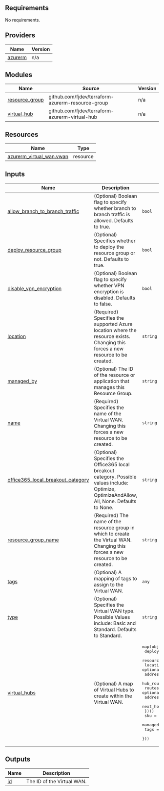 <!-- BEGIN_TF_DOCS -->
## Requirements

No requirements.

## Providers

| Name | Version |
|------|---------|
| <a name="provider_azurerm"></a> [azurerm](#provider\_azurerm) | n/a |

## Modules

| Name | Source | Version |
|------|--------|---------|
| <a name="module_resource_group"></a> [resource\_group](#module\_resource\_group) | github.com/fjdev/terraform-azurerm-resource-group | n/a |
| <a name="module_virtual_hub"></a> [virtual\_hub](#module\_virtual\_hub) | github.com/fjdev/terraform-azurerm-virtual-hub | n/a |

## Resources

| Name | Type |
|------|------|
| [azurerm_virtual_wan.vwan](https://registry.terraform.io/providers/hashicorp/azurerm/latest/docs/resources/virtual_wan) | resource |

## Inputs

| Name | Description | Type | Default | Required |
|------|-------------|------|---------|:--------:|
| <a name="input_allow_branch_to_branch_traffic"></a> [allow\_branch\_to\_branch\_traffic](#input\_allow\_branch\_to\_branch\_traffic) | (Optional) Boolean flag to specify whether branch to branch traffic is allowed. Defaults to true. | `bool` | `true` | no |
| <a name="input_deploy_resource_group"></a> [deploy\_resource\_group](#input\_deploy\_resource\_group) | (Optional) Specifies whether to deploy the resource group or not. Defaults to true. | `bool` | `true` | no |
| <a name="input_disable_vpn_encryption"></a> [disable\_vpn\_encryption](#input\_disable\_vpn\_encryption) | (Optional) Boolean flag to specify whether VPN encryption is disabled. Defaults to false. | `bool` | `false` | no |
| <a name="input_location"></a> [location](#input\_location) | (Required) Specifies the supported Azure location where the resource exists. Changing this forces a new resource to be created. | `string` | n/a | yes |
| <a name="input_managed_by"></a> [managed\_by](#input\_managed\_by) | (Optional) The ID of the resource or application that manages this Resource Group. | `string` | `null` | no |
| <a name="input_name"></a> [name](#input\_name) | (Required) Specifies the name of the Virtual WAN. Changing this forces a new resource to be created. | `string` | n/a | yes |
| <a name="input_office365_local_breakout_category"></a> [office365\_local\_breakout\_category](#input\_office365\_local\_breakout\_category) | (Optional) Specifies the Office365 local breakout category. Possible values include: Optimize, OptimizeAndAllow, All, None. Defaults to None. | `string` | `"None"` | no |
| <a name="input_resource_group_name"></a> [resource\_group\_name](#input\_resource\_group\_name) | (Required) The name of the resource group in which to create the Virtual WAN. Changing this forces a new resource to be created. | `string` | n/a | yes |
| <a name="input_tags"></a> [tags](#input\_tags) | (Optional) A mapping of tags to assign to the Virtual WAN. | `any` | `null` | no |
| <a name="input_type"></a> [type](#input\_type) | (Optional) Specifies the Virtual WAN type. Possible Values include: Basic and Standard. Defaults to Standard. | `string` | `"Standard"` | no |
| <a name="input_virtual_hubs"></a> [virtual\_hubs](#input\_virtual\_hubs) | (Optional) A map of Virtual Hubs to create within the Virtual WAN. | <pre>map(object({<br>    deploy_resource_group  = optional(bool)<br>    resource_group_name    = optional(string)<br>    location               = optional(string)<br>    address_prefix         = optional(string)<br>    hub_routing_preference = optional(string)<br>    routes = optional(list(object({<br>      address_prefixes    = list(string)<br>      next_hop_ip_address = string<br>    })))<br>    sku        = optional(string)<br>    managed_by = optional(string)<br>    tags       = optional(any)<br>  }))</pre> | `null` | no |

## Outputs

| Name | Description |
|------|-------------|
| <a name="output_id"></a> [id](#output\_id) | The ID of the Virtual WAN. |
<!-- END_TF_DOCS -->